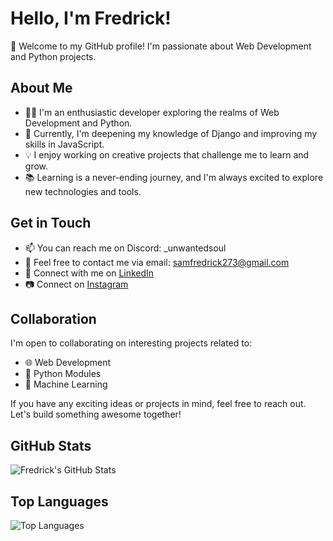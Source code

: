 # Hello, I'm Fredrick!

👋 Welcome to my GitHub profile! I'm passionate about Web Development and Python projects.

## About Me

- 👨‍💻 I'm an enthusiastic developer exploring the realms of Web Development and Python.
- 🌱 Currently, I'm deepening my knowledge of Django and improving my skills in JavaScript.
- 💡 I enjoy working on creative projects that challenge me to learn and grow.
- 📚 Learning is a never-ending journey, and I'm always excited to explore new technologies and tools.

## Get in Touch

- 📫 You can reach me on Discord: _unwantedsoul
- 📧 Feel free to contact me via email: samfredrick273@gmail.com
- 💼 Connect with me on [LinkedIn](https://www.linkedin.com/in/sam-fredrick-21b783251/)
- 📷 Connect on [Instagram](https://www.instagram.com/unwntd.soul/)


## Collaboration

I'm open to collaborating on interesting projects related to:

- 🌐 Web Development
- 🐍 Python Modules
- 🤖 Machine Learning

If you have any exciting ideas or projects in mind, feel free to reach out. Let's build something awesome together!

## GitHub Stats

![Fredrick's GitHub Stats](https://github-readme-stats.vercel.app/api?username=Fredrick273&show_icons=true&theme=tokyonight&hide=["issues")

## Top Languages

![Top Languages](https://github-readme-stats.vercel.app/api/top-langs?username=Fredrick273&show_icons=true&theme=tokyonight&layout=compact)





